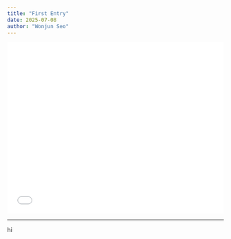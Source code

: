 ```yaml
---
title: "First Entry"
date: 2025-07-08
author: "Wonjun Seo"
---
```

<iframe src="/plotly/income_aqi.html" width="100%" height="400px" style="border:none;"> </iframe>

---
hi
